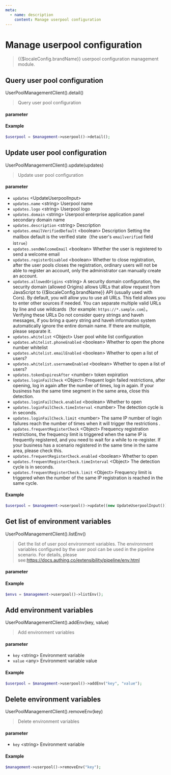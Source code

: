 ```yaml
---
meta:
  - name: description
    content: Manage userpool configuration
---
```


# Manage userpool configuration

<LastUpdated/>

> {{$localeConfig.brandName}} userpool configuration management module.

## Query user pool configuration

UserPoolManagementClient().detail()

> Query user pool configuration

#### parameter

#### Example

```php
$userpool = $management->userpool()->detail();
```

## Update user pool configuration

UserPoolManagementClient().update(updates)

> Update user pool configuration

#### parameter

- `updates` \<UpdateUserpoolInput\>
- `updates.name` \<string\> Userpool name
- `updates.logo` \<string\> Userpool logo
- `updates.domain` \<string\> Userpool enterprise application panel secondary domain name
- `updates.description` \<string\> Description
- `updates.emailVerifiedDefault` \<boolean\> Description Setting the mailbox default is the verified state（the user's `emailverified` field is`true`）
- `updates.sendWelcomeEmail` \<boolean\> Whether the user is registered to send a welcome email
- `updates.registerDisabled` \<boolean\> Whether to close registration, after the user pools closes the registration, ordinary users will not be able to register an account, only the administrator can manually create an account.
- `updates.allowedOrigins` \<string\> A security domain configuration, the security domain (allowed Origins) allows URLs that allow request from JavaScript to {{$localeConfig.brandName}} API (usually used with Cors). By default, you will allow you to use all URLs. This field allows you to enter other sources if needed. You can separate multiple valid URLs by line and use wildcards（for example: `https://*.sample.com`）。
  Verifying these URLs Do not consider query strings and haveh messages, if you bring a query string and haveh information system automatically ignore the entire domain name.
  If there are multiple, please separate it.
- `updates.whitelist` \<Object\> User pool white list configuration
- `updates.whitelist.phoneEnabled` \<boolean\> Whether to open the phone number whitelist
- `updates.whitelist.emailEnabled` \<boolean\> Whether to open a list of users?
- `updates.whitelist.usernameEnabled` \<boolean\> Whether to open a list of users?
- `updates.tokenExpiresAfter` \<number\> token expiration
- `updates.loginFailCheck` \<Object\> Frequent login failed restrictions, after opening, log in again after the number of times, log in again. If your business has the same time segment in the same area, close this detection.
- `updates.loginFailCheck.enabled` \<boolean\> Whether to open
- `updates.loginFailCheck.timeInterval` \<number\> The detection cycle is in seconds.
- `updates.loginFailCheck.limit` \<number\> The same IP number of login failures reach the number of times when it will trigger the restrictions .
- `updates.frequentRegisterCheck` \<Object\> Frequency registration restrictions, the frequency limit is triggered when the same IP is frequently registered, and you need to wait for a while to re-register. If your business has a scenario registered in the same time in the same area, please check this.
- `updates.frequentRegisterCheck.enabled` \<boolean\> Whether to open
- `updates.frequentRegisterCheck.timeInterval` \<Object\> The detection cycle is in seconds.
- `updates.frequentRegisterCheck.limit` \<Object\> Frequency limit is triggered when the number of the same IP registration is reached in the same cycle.

#### Example

```php
$userpool = $management->userpool()->update((new UpdateUserpoolInput())->withDescription("official"));
```

## Get list of environment variables

UserPoolManagementClient().listEnv()

> Get the list of user pool environment variables. The environment variables configured by the user pool can be used in the pipeline scenario. For details, please see:https://docs.authing.co/extensibility/pipeline/env.html

#### parameter

#### Example

```php
$envs = $management->userpool()->listEnv();
```

## Add environment variables

UserPoolManagementClient().addEnv(key, value)

> Add environment variables

#### parameter

- `key` \<string\> Environment variable
- `value` \<any\> Environment variable value

#### Example

```php
$userpool = $management->userpool()->addEnv("key", "value");
```

## Delete environment variables

UserPoolManagementClient().removeEnv(key)

> Delete environment variables

#### parameter

- `key` \<string\> Environment variable

#### Example

```php
$management->userpool()->removeEnv("key");
```
